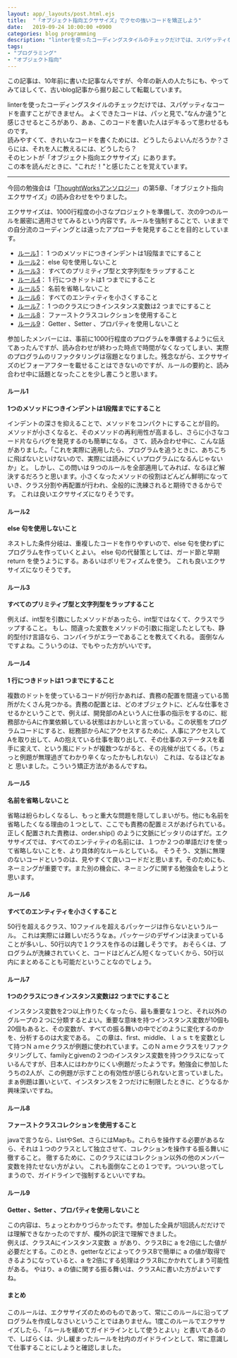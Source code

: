```yaml
---
layout: app/_layouts/post.html.ejs
title:  "「オブジェクト指向エクササイズ」でクセの強いコードを矯正しよう"
date:   2019-09-24 10:00:00 +0900
categories: blog programming
description: "linterを使ったコーディングスタイルのチェックだけでは、スパゲッティなコードを直すことができません。よくできたコードは、パッと見で、”なんか違う”と感じさせるところがあり、あぁ、このコードを書いた人はデキるって思わせるものですが、そのためには、どうしたらよいんでしょうか？そのヒントが「オブジェクト指向エクササイズ」にあります。"
tags:
- "プログラミング"
- "オブジェクト指向"
---
```


この記事は、10年前に書いた記事なんですが、今年の新人の人たちにも、やってみてほしくて、古いblog記事から掘り起こして転載しています。

linterを使ったコーディングスタイルのチェックだけでは、スパゲッティなコードを直すことができません。
よくできたコードは、パッと見で、”なんか違う”と感じさせるところがあり、あぁ、このコードを書いた人はデキるって思わせるものです。  
読みやすくて、きれいなコードを書くためには、どうしたらよいんだろうか？さらには、それを人に教えるには、どうしたら？  
そのヒントが「オブジェクト指向エクササイズ」にあります。  
この本を読んだときに、"これだ！"と感じたことを覚えています。

---

今回の勉強会は「[ThoughtWorksアンソロジー](https://www.amazon.co.jp/ThoughtWorks%E3%82%A2%E3%83%B3%E3%82%BD%E3%83%AD%E3%82%B8%E3%83%BC-%E2%80%95%E3%82%A2%E3%82%B8%E3%83%A3%E3%82%A4%E3%83%AB%E3%81%A8%E3%82%AA%E3%83%96%E3%82%B8%E3%82%A7%E3%82%AF%E3%83%88%E6%8C%87%E5%90%91%E3%81%AB%E3%82%88%E3%82%8B%E3%82%BD%E3%83%95%E3%83%88%E3%82%A6%E3%82%A7%E3%82%A2%E3%82%A4%E3%83%8E%E3%83%99%E3%83%BC%E3%82%B7%E3%83%A7%E3%83%B3-ThoughtWorks-Inc/dp/487311389X)」の第5章、「オブジェクト指向エクササイズ」の読み合わせをやりました。

エクササイズは、1000行程度の小さなプロジェクトを準備して、次の9つのルールを厳密に適用させてみるという内容です。ルールを強制することで、いままでの自分流のコーディングとは違ったアプローチを発見することを目的としています。

* [ルール1](#ルール1)： 1 つのメソッドにつきインデントは1段階までにすること
* [ルール2](#ルール2)： else 句を使用しないこと
* [ルール3](#ルール3)： すべてのプリミティブ型と文字列型をラップすること
* [ルール4](#ルール4)： 1 行につきドットは1 つまでにすること
* [ルール5](#ルール5)： 名前を省略しないこと
* [ルール6](#ルール6)： すべてのエンティティを小さくすること
* [ルール7](#ルール7)： 1 つのクラスにつきインスタンス変数は2 つまでにすること
* [ルール8](#ルール8)： ファーストクラスコレクションを使用すること
* [ルール9](#ルール9)： Getter 、Setter 、プロパティを使用しないこと

参加したメンバーには、事前に1000行程度のプログラムを準備するように伝えてあったんですが、読み合わせが終わった時点で時間がなくなってしまい、実際のプログラムのリファクタリングは宿題となりました。残念ながら、エクササイズのビフォーアフターを載せることはできないのですが、ルールの要約と、読み合わせ中に話題となったことを少し書こうと思います。


#### ルール1
**1つのメソッドにつきインデントは1段階までにすること**

インデントの深さを抑えることで、メソッドをコンパクトにすることが目的。
メソッドが小さくなると、そのメソッドの再利用性が高まるし、さらに小さなコード片ならバグを発見するのも簡単になる。
さて、読み合わせ中に、こんな話がありました。「これを実際に適用したら、プログラムを追うときに、あちこちに飛ばないといけないので、実際には読みにくいプログラムになるんじゃないか」と。
しかし、この問いは９つのルールを全部適用してみれば、なるほど解決するだろうと思います。小さくなったメソッドの役割はどんどん鮮明になっていき、クラス分割や再配置が行われ、全般的に洗練されると期待できるからです。
これは良いエクササイズになりそうです。

#### ルール2
**else 句を使用しないこと**  

ネストした条件分岐は、重複したコードを作りやすいので、else 句を使わずにプログラムを作っていくとよい。
else 句の代替策としては、ガード節と早期 return を使うようにする。あるいはポリモフィズムを使う。
これも良いエクササイズになりそうです。

#### ルール3
**すべてのプリミティブ型と文字列型をラップすること**  

例えば、int型を引数にしたメソッドがあったら、int型ではなくて、クラスでラップすること。
もし、間違った変数をメソッドの引数に指定したとしても、静的型付け言語なら、コンパイラがエラーであることを教えてくれる。
面倒なんですよね。こういうのは、でもやった方がいいです。

#### ルール4
**1 行につきドットは1 つまでにすること**  

複数のドットを使っているコードが何行かあれば、責務の配置を間違っている箇所がたくさん見つかる。責務の配置とは、どのオブジェクトに、どんな仕事をさせるかということで、例えば、開発部のAという人に仕事の指示をするのに、総務部からAに作業依頼している状態はおかしいと言っている。この状態をプログラムコードにすると、総務部からAにアクセスするために、人事にアクセスしてAを取り出して、Aの抱えている仕事を取り出して、その仕事のステータスを着手に変えて、という風にドットが複数つながると、その兆候が出てくる。（ちょっと例題が無理過ぎてわかり辛くなったかもしれない）
これは、なるほどなぁと 思いました。こういう矯正方法があるんですね。

#### ルール5
**名前を省略しないこと**  

省略は紛らわしくなるし、もっと重大な問題を隠してしまいがち。他にも名前を省略したくなる理由の１つとして、ここでも責務の配置ミスがあげられている。正しく配置された責務は、order.ship() のように文脈にピッタリのはずだ。エクササイズでは、すべてのエンティティの名前には、１つか２つの単語だけを使って省略しないことを、より具体的なルールとしている。
そうそう、文脈に無理のないコードというのは、見やすくて良いコードだと思います。そのためにも、ネーミングが重要です。また別の機会に、ネーミングに関する勉強会をしようと思います。

#### ルール6
**すべてのエンティティを小さくすること**  

50行を超えるクラス、10ファイルを超えるパッケージは作らないというルール。
これは実際には難しいだろうなぁ。パッケージのデザインは決まっていることが多いし、50行以内で１クラスを作るのは難しそうです。
おそらくは、プログラムが洗練されていくと、コードはどんどん短くなっていくから、50行以内にまとめることも可能だということなのでしょう。

#### ルール7
**1つのクラスにつきインスタンス変数は2 つまでにすること**  

インスタンス変数を2つ以上作りたくなったら、最も重要な１つと、それ以外のグループの２つに分類するとよい。重要な意味を持つインスタンス変数が10個も20個もあると、その変数が、すべての振る舞いの中でどのように変化するのかを、分析するのは大変である。
この章は、first、middle、ｌａｓｔを変数として持つＮａｍｅクラスが例題に使われています。このＮａｍｅクラスをリファクタリングして、familyとgivenの２つのインスタンス変数を持つクラスになっているんですが、日本人にはわかりにくい例題だったようです。勉強会に参加したうちの2人が、この例題が示すことの有効性が感じられないと言っていました。まぁ例題は置いといて、インスタンスを２つだけに制限したときに、どうなるか興味深いですね。

#### ルール8
**ファーストクラスコレクションを使用すること**  

javaで言うなら、ListやSet、さらにはMapも。これらを操作する必要があるなら、それは１つのクラスとして独立させて、コレクションを操作する振る舞いに徹すること。
徹するために、このクラスにはコレクション以外の他のメンバー変数を持たせない方がよい。
これも面倒なことの１つです。ついつい怠ってしまうので、ガイドラインで強制するといいですね。

#### ルール9
**Getter 、Setter 、プロパティを使用しないこと**  

この内容は、ちょっとわかりづらかったです。参加した全員が1回読んだだけでは理解できなかったのですが、欄外の訳注で理解できました。  
例えば、クラスAにインスタンス変数 ａ があり、クラスBに a を2倍にした値が必要だとする。このとき、getterなどによってクラスBで簡単に a の値が取得できるようになっていると、a を2倍にする処理はクラスBにかかれてしまう可能性がある。
やはり、a の値に関する振る舞いは、クラスAに書いた方がよいですね。

#### まとめ

このルールは、エクササイズのためのものであって、常にこのルールに沿ってプログラムを作成しなさいということではありません。1度このルールでエクササイズしたら、「ルールを緩めてガイドラインとして使うとよい」と書いてあるので、しばらくは、少し緩まったルールを社内のガイドラインとして、常に意識して仕事することにしようと確認しました。


